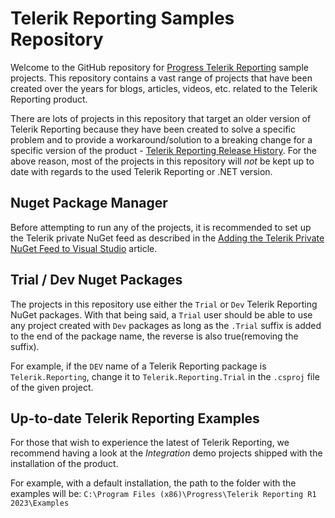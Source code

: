 # Telerik Reporting Samples Repository

Welcome to the GitHub repository for [Progress Telerik Reporting](https://www.telerik.com/reporting) sample projects. This repository contains a vast range of projects that
have been created over the years for blogs, articles, videos, etc. related to the Telerik Reporting product.

There are lots of projects in this repository that target an older version of Telerik Reporting because they have been created to solve a specific problem and to provide a 
workaround/solution to a breaking change for a specific version of the product - [Telerik Reporting Release History](https://www.telerik.com/support/whats-new/reporting/release-history).
For the above reason, most of the projects in this repository will *not* be kept up to date with regards to the used Telerik Reporting or .NET version.

## Nuget Package Manager
Before attempting to run any of the projects, it is recommended to set up the Telerik private NuGet feed as described in the [Adding the Telerik Private NuGet Feed to Visual Studio](https://docs.telerik.com/reporting/getting-started/installation/adding-private-nuget-feed)
article.

## Trial / Dev Nuget Packages
The projects in this repository use either the `Trial` or `Dev` Telerik Reporting NuGet packages. With that being said, a `Trial` user should be able to use any project
created with `Dev` packages as long as the `.Trial` suffix is added to the end of the package name, the reverse is also true(removing the suffix).

For example, if the `DEV` name of a Telerik Reporting package is `Telerik.Reporting`, change it to `Telerik.Reporting.Trial` in the `.csproj` file of the given project.  

## Up-to-date Telerik Reporting Examples

For those that wish to experience the latest of Telerik Reporting, we recommend having a look at the *Integration* demo projects shipped with the installation of the product.

For example, with a default installation, the path to the folder with the examples will be:  `C:\Program Files (x86)\Progress\Telerik Reporting R1 2023\Examples`
